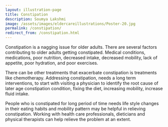 ```yaml
---
layout: illustration-page
title: Constipation
description: Soumya Lakshmi
image: /assets/images/eldercareillustrations/Poster-20.jpg
permalink: /constipation/
redirect_from: /constipation.html
---
```


Constipation is a nagging issue for older adults. There are several factors contributing to older adults getting constipated. Medical conditions, medications, poor nutrition, decreased intake, decreased mobility, lack of appetite, poor hydration, and poor exercises.

There can be other treatments that exacerbate constipation is treatments like chemotherapy. Addressing constipation, needs a long term interventions, to start with visiting a physician to identify the root cause of later age constipation condition, fixing the diet, increasing mobility, increase fluid intake.

People who is constipated for long period of time needs life style changes in their eating habits and mobility pattern may be helpful in relieving constipation. Working with health care professionals, dieticians and physical therapists can help relieve the problem at an extent.